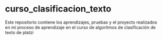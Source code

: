 # curso_clasificacion_texto
Este repositorio contiene los aprendizajes, pruebas y el proyecto  realizados en mi proceso de aprendizaje en el curso de algoritmos de clasificación de texto de platzi
